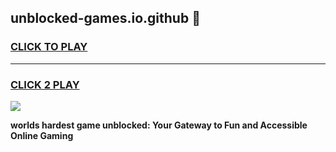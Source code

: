 
## unblocked-games.io.github 👋
<h3>
<a href="https://premium.freeplayer.one?title=unblocked-games.io.github&ref=14F">CLICK TO PLAY</a></h3>
<hr>

<h3>
<a href="https://premium.freeplayer.one?title=unblocked-games.io.github&ref=14F">CLICK 2 PLAY</a>
  
</h3>

<a href="https://premium.freeplayer.one?title=unblocked-games.io.github&ref=12F/"><img src="https://clearcache.store/games.png"></a>


**worlds hardest game unblocked: Your Gateway to Fun and Accessible Online Gaming**
